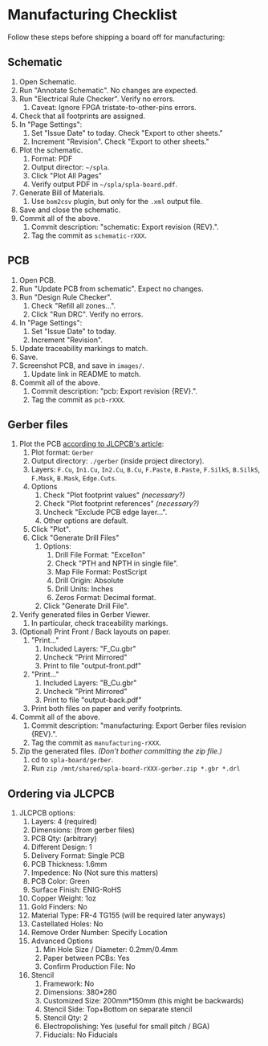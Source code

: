 # Manufacturing Checklist

Follow these steps before shipping a board off for manufacturing:

## Schematic

1. Open Schematic.
1. Run "Annotate Schematic".  No changes are expected.
1. Run "Electrical Rule Checker".  Verify no errors.
   1. Caveat: Ignore FPGA tristate-to-other-pins errors.
1. Check that all footprints are assigned.
1. In "Page Settings":
   1. Set "Issue Date" to today.  Check "Export to other sheets."
   1. Increment "Revision".  Check "Export to other sheets."
1. Plot the schematic.
   1. Format: PDF
   1. Output director: `~/spla`.
   1. Click "Plot All Pages"
   1. Verify output PDF in `~/spla/spla-board.pdf`.
1. Generate Bill of Materials.
   1. Use `bom2csv` plugin, but only for the `.xml` output file.
1. Save and close the schematic.
1. Commit all of the above.
   1. Commit description: "schematic: Export revision {REV}.".
   1. Tag the commit as `schematic-rXXX`.

## PCB

1. Open PCB.
1. Run "Update PCB from schematic".  Expect no changes.
1. Run "Design Rule Checker".
   1. Check "Refill all zones...".
   1. Click "Run DRC". Verify no errors.
1. In "Page Settings":
   1. Set "Issue Date" to today.
   1. Increment "Revision".
1. Update traceability markings to match.
1. Save.
1. Screenshot PCB, and save in `images/`.
   1. Update link in README to match.
1. Commit all of the above.
   1. Commit description: "pcb: Export revision {REV}.".
   1. Tag the commit as `pcb-rXXX`.

## Gerber files

1. Plot the PCB [according to JLCPCB's article](https://support.jlcpcb.com/article/44-how-to-export-kicad-pcb-to-gerber-files):
   1. Plot format: `Gerber`
   1. Output directory: `./gerber` (inside project directory).
   1. Layers: `F.Cu`, `In1.Cu`, `In2.Cu`, `B.Cu`, `F.Paste`, `B.Paste`, `F.SilkS`, `B.SilkS`, `F.Mask`, `B.Mask`, `Edge.Cuts`.
   1. Options
      1. Check "Plot footprint values" _(necessary?)_
      1. Check "Plot footprint references" _(necessary?)_
      1. Uncheck "Exclude PCB edge layer...".
      1. Other options are default.
   1. Click "Plot".
   1. Click "Generate Drill Files"
      1. Options:
         1. Drill File Format: "Excellon"
         1. Check "PTH and NPTH in single file".
         1. Map File Format: PostScript
         1. Drill Origin: Absolute
         1. Drill Units: Inches
         1. Zeros Format: Decimal format.
      1. Click "Generate Drill File".
1. Verify generated files in Gerber Viewer.
   1. In particular, check traceability markings.
1. (Optional) Print Front / Back layouts on paper.
   1. "Print..."
      1. Included Layers: "F_Cu.gbr"
      1. Uncheck "Print Mirrored"
      1. Print to file "output-front.pdf"
   1. "Print..."
      1. Included Layers: "B_Cu.gbr"
      1. Uncheck "Print Mirrored"
      1. Print to file "output-back.pdf"
   1. Print both files on paper and verify footprints.
1. Commit all of the above.
   1. Commit description: "manufacturing: Export Gerber files revision {REV}.".
   1. Tag the commit as `manufacturing-rXXX`.
1. Zip the generated files. _(Don't bother committing the zip file.)_
   1. cd to `spla-board/gerber`.
   1. Run `zip /mnt/shared/spla-board-rXXX-gerber.zip *.gbr *.drl`

## Ordering via JLCPCB

1. JLCPCB options:
   1. Layers: 4 (required)
   1. Dimensions: (from gerber files)
   1. PCB Qty: (arbitrary)
   1. Different Design: 1
   1. Delivery Format: Single PCB
   1. PCB Thickness: 1.6mm
   1. Impedence: No (Not sure this matters)
   1. PCB Color: Green
   1. Surface Finish: ENIG-RoHS
   1. Copper Weight: 1oz
   1. Gold Finders: No
   1. Material Type: FR-4 TG155 (will be required later anyways)
   1. Castellated Holes: No
   1. Remove Order Number: Specify Location
   1. Advanced Options
      1. Min Hole Size / Diameter: 0.2mm/0.4mm
      1. Paper between PCBs: Yes
      1. Confirm Production File: No
   1. Stencil
      1. Framework: No
      1. Dimensions: 380*280
      1. Customized Size: 200mm*150mm (this might be backwards)
      1. Stencil Side: Top+Bottom on separate stencil
      1. Stencil Qty: 2
      1. Electropolishing: Yes (useful for small pitch / BGA)
      1. Fiducials: No Fiducials
